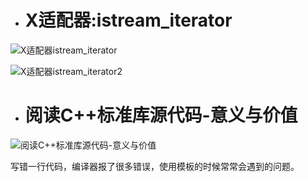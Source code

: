 - # X适配器:istream_iterator

![X适配器istream_iterator](https://github.com/havenow/my-C-plus-plus/blob/master/STL%E6%A0%87%E5%87%86%E5%BA%93%E4%B8%8E%E6%B3%9B%E5%9E%8B%E7%BC%96%E7%A8%8B/images/X%E9%80%82%E9%85%8D%E5%99%A8istream_iterator.png)  

![X适配器istream_iterator2](https://github.com/havenow/my-C-plus-plus/blob/master/STL%E6%A0%87%E5%87%86%E5%BA%93%E4%B8%8E%E6%B3%9B%E5%9E%8B%E7%BC%96%E7%A8%8B/images/X%E9%80%82%E9%85%8D%E5%99%A8istream_iterator%202.png)  

- # 阅读C++标准库源代码-意义与价值

![阅读C++标准库源代码-意义与价值](https://github.com/havenow/my-C-plus-plus/blob/master/STL%E6%A0%87%E5%87%86%E5%BA%93%E4%B8%8E%E6%B3%9B%E5%9E%8B%E7%BC%96%E7%A8%8B/images/%E9%98%85%E8%AF%BBC%2B%2B%E6%A0%87%E5%87%86%E5%BA%93%E6%BA%90%E4%BB%A3%E7%A0%81-%E6%84%8F%E4%B9%89%E4%B8%8E%E4%BB%B7%E5%80%BC.png)  

写错一行代码，编译器报了很多错误，使用模板的时候常常会遇到的问题。  

